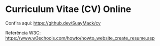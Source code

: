 # Curriculum Vitae (CV) Online


Confira aqui: https://github.dev/SuayMack/cv


Referência W3C: https://www.w3schools.com/howto/howto_website_create_resume.asp
